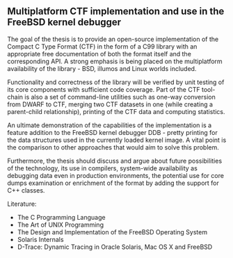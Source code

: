 Multiplatform CTF implementation and use in the FreeBSD kernel debugger
-----------------------------------------------------------------------

The goal of the thesis is to provide an open-source implementation of
the Compact C Type Format (CTF) in the form of a C99 library with an
appropriate free documentation of both the format itself and the
corresponding API. A strong emphasis is being placed on the
multiplatform availability of the library - BSD, illumos and Linux
worlds included.

Functionality and correctness of the library will be verified by unit
testing of its core components with sufficient code coverage.  Part of
the CTF tool-chain is also a set of command-line utilities such as
one-way conversion from DWARF to CTF, merging two CTF datasets in one
(while creating a parent-child relationship), printing of the CTF data
and computing statistics.

An ultimate demonstration of the capabilities of the implementation is a
feature addition to the FreeBSD kernel debugger DDB - pretty printing
for the data structures used in the currently loaded kernel image. A
vital point is the comparison to other approaches that would aim to
solve this problem.

Furthermore, the thesis should discuss and argue about future
possibilities of the technology, its use in compilers, system-wide
availability as debugging data even in production environments, the
potential use for core dumps examination or enrichment of the format by
adding the support for C++ classes.

Literature:
* The C Programming Language
* The Art of UNIX Programming
* The Design and Implementation of the FreeBSD Operating System
* Solaris Internals
* D-Trace: Dynamic Tracing in Oracle Solaris, Mac OS X and FreeBSD
